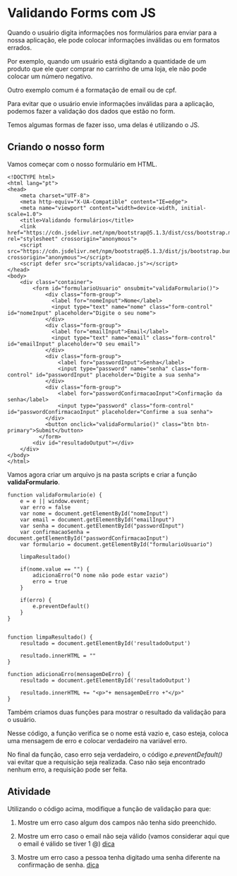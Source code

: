 # Validando Forms com JS

Quando o usuário digita informações nos formulários para enviar para a nossa aplicação, ele pode colocar informações inválidas ou em formatos errados.

Por exemplo, quando um usuário está digitando a quantidade de um produto que ele quer comprar no carrinho de uma loja, ele não pode colocar um número negativo.

Outro exemplo comum é a formatação de email ou de cpf.

Para evitar que o usuário envie informações inválidas para a aplicação, podemos fazer a validação dos dados que estão no form.

Temos algumas formas de fazer isso, uma delas é utilizando o JS.


## Criando o nosso form

Vamos começar com o nosso formulário em HTML.

```
<!DOCTYPE html>
<html lang="pt">
<head>
    <meta charset="UTF-8">
    <meta http-equiv="X-UA-Compatible" content="IE=edge">
    <meta name="viewport" content="width=device-width, initial-scale=1.0">
    <title>Validando formulários</title>
    <link href="https://cdn.jsdelivr.net/npm/bootstrap@5.1.3/dist/css/bootstrap.min.css" rel="stylesheet" crossorigin="anonymous">
    <script src="https://cdn.jsdelivr.net/npm/bootstrap@5.1.3/dist/js/bootstrap.bundle.min.js" crossorigin="anonymous"></script>
    <script defer src="scripts/validacao.js"></script>
</head>
<body>
    <div class="container">
        <form id="formularioUsuario" onsubmit="validaFormulario()">
            <div class="form-group">
              <label for="nomeInput">Nome</label>
              <input type="text" name="nome" class="form-control" id="nomeInput" placeholder="Digite o seu nome">
            </div>
            <div class="form-group">
              <label for="emailInput">Email</label>
              <input type="text" name="email" class="form-control" id="emailInput" placeholder="O seu email">
            </div>
            <div class="form-group">
                <label for="passwordInput">Senha</label>
                <input type="password" name="senha" class="form-control" id="passwordInput" placeholder="Digite a sua senha">
            </div>
            <div class="form-group">
                <label for="passwordConfirmacaoInput">Confirmação da senha</label>
                <input type="password" class="form-control" id="passwordConfirmacaoInput" placeholder="Confirme a sua senha">
            </div>
            <button onclick="validaFormulario()" class="btn btn-primary">Submit</button>
          </form>
        <div id="resultadoOutput"></div>
    </div>
</body>
</html>
```

Vamos agora criar um arquivo js na pasta scripts e criar a função **validaFormulario**.

```
function validaFormulario(e) {
    e = e || window.event;
    var erro = false
    var nome = document.getElementById("nomeInput")
    var email = document.getElementById("emailInput")
    var senha = document.getElementById("passwordInput")
    var confirmacaoSenha = document.getElementById("passwordConfirmacaoInput")
    var formulario = document.getElementById("formularioUsuario")

    limpaResultado()

    if(nome.value == "") {
        adicionaErro("O nome não pode estar vazio")
        erro = true
    }

    if(erro) {
        e.preventDefault()
    }
}


function limpaResultado() {
    resultado = document.getElementById('resultadoOutput')

    resultado.innerHTML = ""
}

function adicionaErro(mensagemDeErro) {
    resultado = document.getElementById('resultadoOutput')

    resultado.innerHTML += "<p>"+ mensagemDeErro +"</p>"
}
```

Também criamos duas funções para mostrar o resultado da validação para o usuário.

Nesse código, a função verifica se o nome está vazio e, caso esteja, coloca uma mensagem de erro e colocar verdadeiro na variável erro.

No final da função, caso erro seja verdadeiro, o código *e.preventDefault()* vai evitar que a requisição seja realizada. Caso não seja encontrado nenhum erro, a requisição pode ser feita.

## Atividade

Utilizando o código acima, modifique a função de validação para que:

1. Mostre um erro caso algum dos campos não tenha sido preenchido.

2. Mostre um erro caso o email não seja válido (vamos considerar aqui que o email é válido se tiver 1 @) [dica](https://www.w3schools.com/jsref/jsref_includes.asp)

3. Mostre um erro caso a pessoa tenha digitado uma senha diferente na confirmação de senha. [dica](https://www.w3schools.com/java/ref_string_equals.asp)